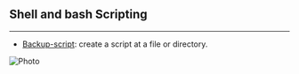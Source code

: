 ## Shell and bash Scripting
---

- [Backup-script](https://github.com/im-viter/Shell-script/blob/master/Scripts/backup-source): create a script at a file or directory.

![Photo](https://github.com/im-viter/Shell-script/blob/master/Images/photo_5861536817873013626_x.jpg)

<img width="150">
